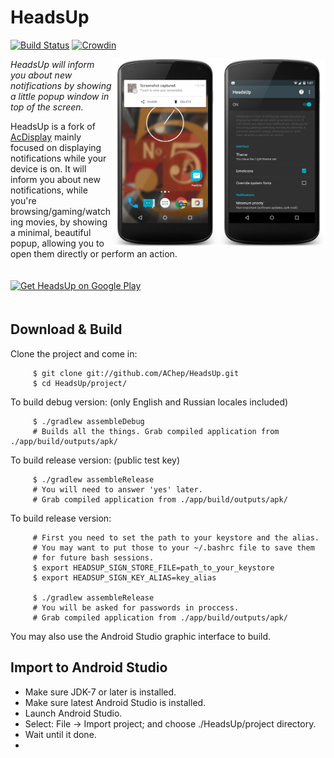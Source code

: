 HeadsUp
==========
[![Build Status](https://travis-ci.org/AChep/HeadsUp.svg?branch=master)](https://travis-ci.org/AChep/HeadsUp) [![Crowdin](https://d322cqt584bo4o.cloudfront.net/headsup/localized.png)](https://crowdin.com/project/headsup)

<img align="right" height="300"
   src="https://github.com/AChep/HeadsUp/raw/master/screenshots/screenshot2.png" />
<img align="right" height="300"
   src="https://github.com/AChep/HeadsUp/raw/master/screenshots/screenshot1.png" />

*HeadsUp will inform you about new notifications by showing a little popup window in top of the screen.*

HeadsUp is a fork of [AcDisplay][AcDisplay] mainly focused on displaying notifications while your device is on. It will inform you about new notifications, while you're browsing/gaming/watching movies, by showing a minimal, beautiful popup, allowing you to open them directly or perform an action.

<a href="https://play.google.com/store/apps/details?id=com.achep.headsup">
  <img alt="Get HeadsUp on Google Play" vspace="20"
       src="http://developer.android.com/images/brand/en_generic_rgb_wo_60.png" />
</a>

Download & Build
----------------
Clone the project and come in:

         $ git clone git://github.com/AChep/HeadsUp.git
         $ cd HeadsUp/project/
         
To build debug version: (only English and Russian locales included)

         $ ./gradlew assembleDebug
         # Builds all the things. Grab compiled application from ./app/build/outputs/apk/

To build release version: (public test key)

         $ ./gradlew assembleRelease
         # You will need to answer 'yes' later.
         # Grab compiled application from ./app/build/outputs/apk/

To build release version:

         # First you need to set the path to your keystore and the alias.
         # You may want to put those to your ~/.bashrc file to save them
         # for future bash sessions.
         $ export HEADSUP_SIGN_STORE_FILE=path_to_your_keystore
         $ export HEADSUP_SIGN_KEY_ALIAS=key_alias
         
         $ ./gradlew assembleRelease
         # You will be asked for passwords in proccess.
         # Grab compiled application from ./app/build/outputs/apk/

You may also use the Android Studio graphic interface to build.

Import to Android Studio
----------------
- Make sure JDK-7 or later is installed.
- Make sure latest Android Studio is installed.
- Launch Android Studio.
- Select: File -> Import project; and choose ./HeadsUp/project directory.
- Wait until it done.
- 
[AcDisplay]:http://acdisplay.org
